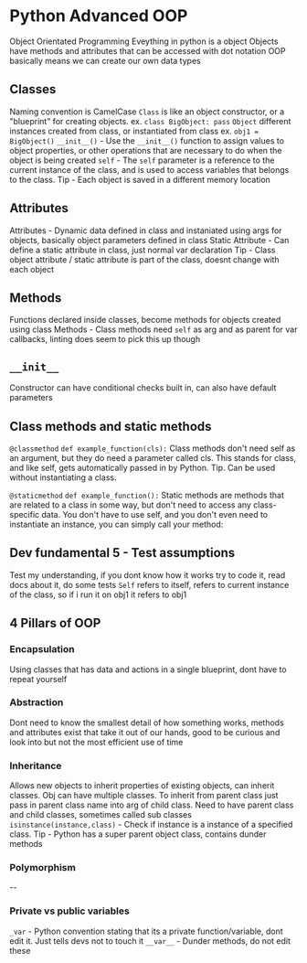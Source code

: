 # Python Advanced OOP

Object Orientated Programming
Eveything in python is a object
Objects have methods and attributes that can be accessed with dot notation
OOP basically means we can create our own data types

## Classes

Naming convention is CamelCase
`Class` is like an object constructor, or a "blueprint" for creating objects.
ex. `class BigObject: pass`
`Object` different instances created from class, or instantiated from class
ex. `obj1 = BigObject()`
`__init__()` - Use the `__init__()` function to assign values to object properties, or other operations that are necessary to do when the object is being created
`self` - The `self` parameter is a reference to the current instance of the class, and is used to access variables that belongs to the class.
Tip - Each object is saved in a different memory location

## Attributes

Attributes - Dynamic data defined in class and instaniated using args for objects, basically object parameters defined in class
Static Attribute - Can define a static attribute in class, just normal var declaration
Tip - Class object attribute / static attribute is part of the class, doesnt change with each object

## Methods

Functions declared inside classes, become methods for objects created using class
Methods - Class methods need `self` as arg and as parent for var callbacks, linting does seem to pick this up though

## `__init__`

Constructor can have conditional checks built in, can also have default parameters

## Class methods and static methods

`@classmethod`
`def example_function(cls):`
Class methods don't need self as an argument, but they do need a parameter called cls. This stands for class, and like self, gets automatically passed in by Python.
Tip. Can be used without instantiating a class.

`@staticmethod`
`def example_function():`
Static methods are methods that are related to a class in some way, but don't need to access any class-specific data. You don't have to use self, and you don't even need to instantiate an instance, you can simply call your method:

## Dev fundamental 5 - Test assumptions

Test my understanding, if you dont know how it works try to code it, read docs about it, do some tests
`Self` refers to itself, refers to current instance of the class, so if i run it on obj1 it refers to obj1

## 4 Pillars of OOP

### Encapsulation

Using classes that has data and actions in a single blueprint, dont have to repeat yourself

### Abstraction

Dont need to know the smallest detail of how something works, methods and attributes exist that take it out of our hands, good to be curious and look into but not the most efficient use of time

### Inheritance

Allows new objects to inherit properties of existing objects, can inherit classes. Obj can have multiple classes. To inherit from parent class just pass in parent class name into arg of child class.
Need to have parent class and child classes, sometimes called sub classes
`isinstance(instance,class)` - Check if instance is a instance of a specified class.
Tip - Python has a super parent object class, contains dunder methods

### Polymorphism

--

### Private vs public variables

`_var` - Python convention stating that its a private function/variable, dont edit it. Just tells devs not to touch it
`__var__` - Dunder methods, do not edit these
